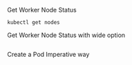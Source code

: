Get Worker Node Status
```t
kubectl get nodes

```
Get Worker Node Status with wide option
```t

```
Create a Pod Imperative way